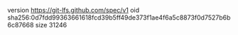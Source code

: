 version https://git-lfs.github.com/spec/v1
oid sha256:0d7fdd99363661618fcd39b5ff49de373f1ae4f6a5c8873f0d7527b6b6c87668
size 31246
